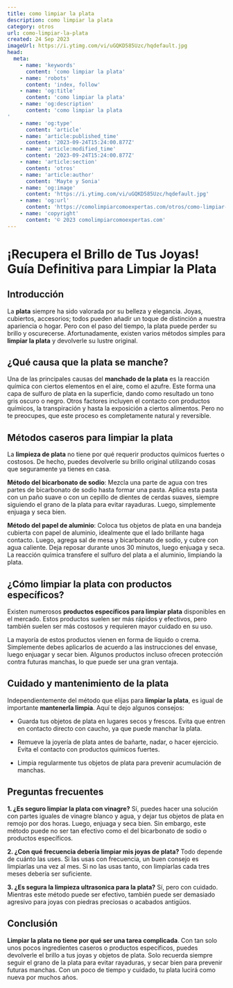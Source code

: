 ```yaml
---
title: como limpiar la plata
description: como limpiar la plata
category: otros
url: como-limpiar-la-plata
created: 24 Sep 2023
imageUrl: https://i.ytimg.com/vi/uGQKD585Uzc/hqdefault.jpg
head:
  meta:
    - name: 'keywords'
      content: 'como limpiar la plata'
    - name: 'robots'
      content: 'index, follow'
    - name: 'og:title'
      content: 'como limpiar la plata'
    - name: 'og:description'
      content: 'como limpiar la plata
'
    - name: 'og:type'
      content: 'article'
    - name: 'article:published_time'
      content: '2023-09-24T15:24:00.877Z'
    - name: 'article:modified_time'
      content: '2023-09-24T15:24:00.877Z'
    - name: 'article:section'
      content: 'otros'
    - name: 'article:author'
      content: 'Mayte y Sonia'
    - name: 'og:image'
      content: 'https://i.ytimg.com/vi/uGQKD585Uzc/hqdefault.jpg'
    - name: 'og:url'
      content: 'https://comolimpiarcomoexpertas.com/otros/como-limpiar-la-plata'
    - name: 'copyright'
      content: '© 2023 comolimpiarcomoexpertas.com'
---
```

# ¡Recupera el Brillo de Tus Joyas! Guía Definitiva para Limpiar la Plata

## Introducción

La **plata** siempre ha sido valorada por su belleza y elegancia. Joyas, cubiertos, accesorios; todos pueden añadir un toque de distinción a nuestra apariencia o hogar. Pero con el paso del tiempo, la plata puede perder su brillo y oscurecerse. Afortunadamente, existen varios métodos simples para **limpiar la plata** y devolverle su lustre original.

## ¿Qué causa que la plata se manche?

Una de las principales causas del **manchado de la plata** es la reacción química con ciertos elementos en el aire, como el azufre. Este forma una capa de sulfuro de plata en la superficie, dando como resultado un tono gris oscuro o negro. Otros factores incluyen el contacto con productos químicos, la transpiración y hasta la exposición a ciertos alimentos. Pero no te preocupes, que este proceso es completamente natural y reversible.

## Métodos caseros para limpiar la plata

La **limpieza de plata** no tiene por qué requerir productos químicos fuertes o costosos. De hecho, puedes devolverle su brillo original utilizando cosas que seguramente ya tienes en casa.

**Método del bicarbonato de sodio**: Mezcla una parte de agua con tres partes de bicarbonato de sodio hasta formar una pasta. Aplica esta pasta con un paño suave o con un cepillo de dientes de cerdas suaves, siempre siguiendo el grano de la plata para evitar rayaduras. Luego, simplemente enjuaga y seca bien.

**Método del papel de aluminio**: Coloca tus objetos de plata en una bandeja cubierta con papel de aluminio, idealmente que el lado brillante haga contacto. Luego, agrega sal de mesa y bicarbonato de sodio, y cubre con agua caliente. Deja reposar durante unos 30 minutos, luego enjuaga y seca. La reacción química transfere el sulfuro del plata a el aluminio, limpiando la plata.

## ¿Cómo limpiar la plata con productos específicos?

Existen numerosos **productos específicos para limpiar plata** disponibles en el mercado. Estos productos suelen ser más rápidos y efectivos, pero también suelen ser más costosos y requieren mayor cuidado en su uso.

La mayoría de estos productos vienen en forma de líquido o crema. Simplemente debes aplicarlos de acuerdo a las instrucciones del envase, luego enjuagar y secar bien. Algunos productos incluso ofrecen protección contra futuras manchas, lo que puede ser una gran ventaja.

## Cuidado y mantenimiento de la plata

Independientemente del método que elijas para **limpiar la plata**, es igual de importante **mantenerla limpia**. Aquí te dejo algunos consejos:

- Guarda tus objetos de plata en lugares secos y frescos. Evita que entren en contacto directo con caucho, ya que puede manchar la plata.

- Remueve la joyería de plata antes de bañarte, nadar, o hacer ejercicio. Evita el contacto con productos químicos fuertes.

- Limpia regularmente tus objetos de plata para prevenir acumulación de manchas.

## Preguntas frecuentes

**1. ¿Es seguro limpiar la plata con vinagre?**
Sí, puedes hacer una solución con partes iguales de vinagre blanco y agua, y dejar tus objetos de plata en remojo por dos horas. Luego, enjuaga y seca bien. Sin embargo, este método puede no ser tan efectivo como el del bicarbonato de sodio o productos específicos.

**2. ¿Con qué frecuencia debería limpiar mis joyas de plata?**
Todo depende de cuánto las uses. Si las usas con frecuencia, un buen consejo es limpiarlas una vez al mes. Si no las usas tanto, con limpiarlas cada tres meses debería ser suficiente.

**3. ¿Es segura la limpieza ultrasonica para la plata?**
Sí, pero con cuidado. Mientras este método puede ser efectivo, también puede ser demasiado agresivo para joyas con piedras preciosas o acabados antigüos.

## Conclusión

**Limpiar la plata no tiene por qué ser una tarea complicada**. Con tan solo unos pocos ingredientes caseros o productos específicos, puedes devolverle el brillo a tus joyas y objetos de plata. Solo recuerda siempre seguir el grano de la plata para evitar rayaduras, y secar bien para prevenir futuras manchas. Con un poco de tiempo y cuidado, tu plata lucirá como nueva por muchos años.
